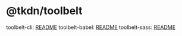 # @tkdn/toolbelt

toolbelt-cli: [README](packages/toolbelt-cli/README.md)
toolbelt-babel: [README](packages/toolbelt-babel/README.md)
toolbelt-sass: [README](packages/toolbelt-sass/README.md)
